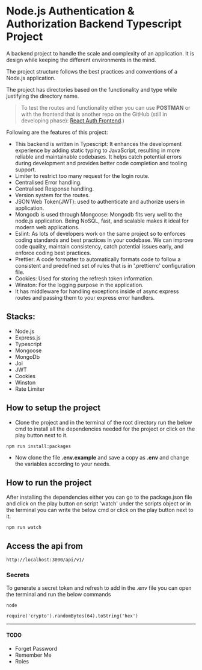 # Node.js Authentication & Authorization Backend Typescript Project

A backend project to handle the scale and complexity of an application. It is design while keeping the different environments in the mind.

The project structure follows the best practices and conventions of a Node.js application. 

The project has directories based on the functionality and type while justifying the directory name.

> To test the routes and functionality either you can use **POSTMAN** or with the frontend that is another repo on the GitHub (still in developing phase): <a href="https://github.com/SAINIAbhishek/react_auth-frontend" target="_blank">React Auth Frontend</a>.)

Following are the features of this project:
- This backend is written in Typescript: It enhances the development experience by adding static typing to JavaScript, resulting in more reliable and maintainable codebases. It helps catch potential errors during development and provides better code completion and tooling support. 
- Limiter to restrict too many request for the login route.
- Centralised Error handling.
- Centralised Response handling.
- Version system for the routes.
- JSON Web Token(JWT): used to authenticate and authorize users in application. 
- Mongodb is used through Mongoose: Mongodb fits very well to the node.js application. Being NoSQL, fast, and scalable makes it ideal for modern web applications.
- Eslint: As lots of developers work on the same project so to enforces coding standards and best practices in your codebase. We can improve code quality, maintain consistency, catch potential issues early, and enforce coding best practices.
- Prettier: A code formatter to automatically formats code to follow a consistent and predefined set of rules that is in '.prettierrc' configuration file.
- Cookies: Used for storing the refresh token information.
- Winston: For the logging purpose in the application.
- It has middleware for handling exceptions inside of async express routes and passing them to your express error handlers.

## Stacks:
- Node.js
- Express.js
- Typescript
- Mongoose
- MongoDb
- Joi
- JWT
- Cookies
- Winston
- Rate Limiter

## How to setup the project

- Clone the project and in the terminal of the root directory run the below cmd to install all the dependencies needed for the project or click on the play button next to it.

```
npm run install:packages
```

- Now clone the file **.env.example** and save a copy as **.env** and change the variables according to your needs.

## How to run the project

After installing the dependencies either you can go to the package.json file and click on the play button on script 'watch' under the scripts object or in the terminal you can write the below cmd or click on the play button next to it.

```
npm run watch
```

## Access the api from

```
http://localhost:3000/api/v1/
```

### Secrets

To generate a secret token and refresh to add in the .env file you can open the terminal and run the below commands

```
node
```
```
require('crypto').randomBytes(64).toString('hex')
```

<hr>

#### TODO
- Forget Password
- Remember Me
- Roles
